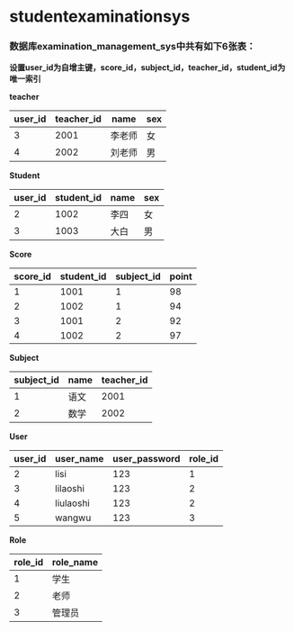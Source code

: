 # studentexaminationsys

### 数据库examination_management_sys中共有如下6张表：

**设置user_id为自增主键，score_id，subject_id，teacher_id，student_id为唯一索引**

**teacher**

| user_id | teacher_id | name   | sex  |
| ------- | ---------- | ------ | ---- |
| 3       | 2001       | 李老师 | 女   |
| 4       | 2002       | 刘老师 | 男   |


**Student**

| user_id | student_id | name   | sex |
|---------|------------|--------|-----|
|       2 |       1002 | 李四   | 女  |
|       3 |       1003 | 大白   | 男  |


**Score**

 | score_id | student_id | subject_id | point |
 |----------|------------|------------|-------|
 |        1 |       1001 |          1 |    98 |
 |        2 |       1002 |          1 |    94 |
 |        3 |       1001 |          2 |    92 |
 |        4 |       1002 |          2 |    97 |

 
 **Subject**
 
| subject_id | name   | teacher_id |
|------------|--------|------------|
|          1 | 语文   |       2001 |
|          2 | 数学   |       2002 |

**User**

| user_id | user_name | user_password | role_id |
|---------|-----------|---------------|---------|
|       2 | lisi      | 123           |       1 |
|       3 | lilaoshi  | 123           |       2 |
|       4 | liulaoshi | 123           |       2 |
|       5 | wangwu    | 123           |       3 |


**Role**

| role_id | role_name |
|---------|-----------|
|       1 | 学生      |
|       2 | 老师      |
|       3 | 管理员    |


